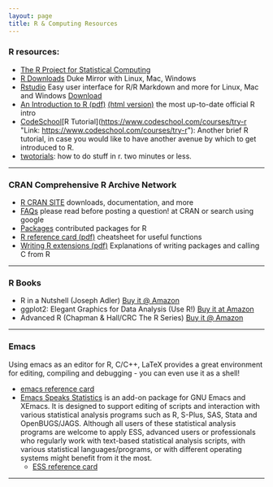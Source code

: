 ```yaml
---
layout: page
title: R & Computing Resources
---
```


### R resources:

* [The R Project for Statistical Computing](https://www.r-project.org)
* [R Downloads](http://archive.linux.duke.edu/cran/) Duke Mirror with Linux, Mac, Windows
* [Rstudio](https://www.rstudio.com) Easy user interface for R/R Markdown and more for Linux, Mac and Windows  [Download](https://www.rstudio.com/products/RStudio/)
* [An Introduction to R (pdf)](https://cran.r-project.org/doc/manuals/R-intro.pdf)  [(html version)](https://cran.r-project.org/doc/manuals/R-intro.html) the most up-to-date official R intro
* [CodeSchool](https://www.codeschool.com/courses/try-r "Link: https://www.codeschool.com/courses/try-r")[R Tutorial](https://www.codeschool.com/courses/try-r "Link: https://www.codeschool.com/courses/try-r"): Another brief R tutorial, in case you would like to have another avenue by which to get introduced to R. 
* [twotorials](http://www.twotorials.com/): how to do stuff in r. two minutes or less.

* * *

### CRAN Comprehensive R Archive Network

* [R CRAN SITE](https://cran.r-project.or) downloads, documentation, and more
* [FAQs](http://cran.r-project.org/doc/FAQ/R-FAQ.html) please read before posting a question! at CRAN or search using google 
* [Packages](http://cran.r-project.org/src/contrib/PACKAGES.html) contributed packages for R 
* [R reference card (pdf)](http://cran.r-project.org/doc/contrib/refcard.pdf) cheatsheet for useful functions
* [Writing R extensions (pdf)](http://cran.r-project.org/doc/manuals/R-exts.pdf)  Explanations of writing packages and calling C from R

* * *

### R Books

* R in a Nutshell (Joseph Adler) [Buy it @ Amazon](http://www.amazon.com/R-Nutshell-In-OReilly/dp/144931208X)
* ggplot2: Elegant Graphics for Data Analysis (Use R!) [Buy it at Amazon](http://www.amazon.com/ggplot2-Elegant-Graphics-Data-Analysis/dp/0387981403/ref=pd_sim_14_3?ie=UTF8&refRID=0PWK3YY76N4T5G8KQRFF)
* Advanced R (Chapman & Hall/CRC The R Series) [Buy it @ Amazon](http://www.amazon.com/Advanced-Chapman-Hall-CRC-Series/dp/1466586966)

* * *

### Emacs

Using emacs as an editor for R, C/C++, LaTeX provides a great environment for editing, compiling and debugging - you can even use it as a shell!

* [emacs reference card](https://www.gnu.org/software/emacs/refcards/pdf/refcard.pdf)
* [Emacs Speaks Statistics](http://ess.r-project.org) is an add-on package for GNU Emacs and XEmacs. It is designed to support editing of scripts and interaction with various statistical analysis programs such as R, S-Plus, SAS, Stata and OpenBUGS/JAGS. Although all users of these statistical analysis programs are welcome to apply ESS, advanced users or professionals who regularly work with text-based statistical analysis scripts, with various statistical languages/programs, or with different operating systems might benefit from it the most.  
  * [ESS reference card](http://ess.r-project.org/refcard.pdf)

* * *

